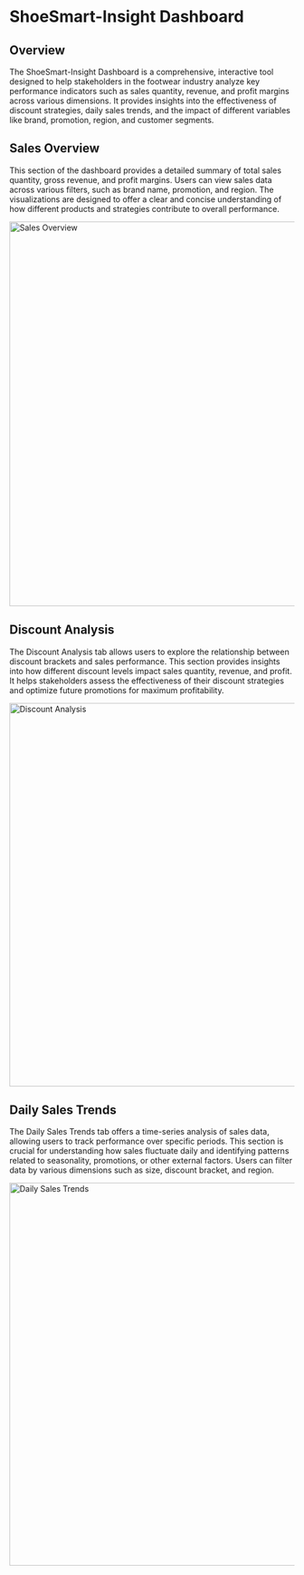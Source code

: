 # ShoeSmart-Insight Dashboard
## Overview
The ShoeSmart-Insight Dashboard is a comprehensive, interactive tool designed to help stakeholders in the footwear industry analyze key performance indicators such as sales quantity, revenue, and profit margins across various dimensions. It provides insights into the effectiveness of discount strategies, daily sales trends, and the impact of different variables like brand, promotion, region, and customer segments.

## Sales Overview
This section of the dashboard provides a detailed summary of total sales quantity, gross revenue, and profit margins. Users can view sales data across various filters, such as brand name, promotion, and region. The visualizations are designed to offer a clear and concise understanding of how different products and strategies contribute to overall performance.

<img width="679" alt="Sales Overview" src="https://github.com/user-attachments/assets/469fe93e-d376-4cc3-a44a-439d6903295e">

## Discount Analysis
The Discount Analysis tab allows users to explore the relationship between discount brackets and sales performance. This section provides insights into how different discount levels impact sales quantity, revenue, and profit. It helps stakeholders assess the effectiveness of their discount strategies and optimize future promotions for maximum profitability.

<img width="677" alt="Discount Analysis" src="https://github.com/user-attachments/assets/41098ce3-959a-430e-9dfe-79088b3b2f27">

## Daily Sales Trends
The Daily Sales Trends tab offers a time-series analysis of sales data, allowing users to track performance over specific periods. This section is crucial for understanding how sales fluctuate daily and identifying patterns related to seasonality, promotions, or other external factors. Users can filter data by various dimensions such as size, discount bracket, and region.

<img width="676" alt="Daily Sales Trends" src="https://github.com/user-attachments/assets/ebed746c-d0c2-4dba-bbff-e18bc82dd849">

